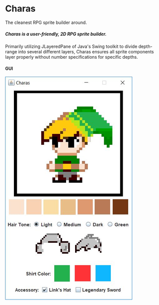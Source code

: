 # Charas
The cleanest RPG sprite builder around.

##### Charas is a user-friendly, 2D RPG sprite builder.


Primarily utilizing JLayeredPane of Java's Swing toolkit to divide depth-range into several different layers, Charas ensures all sprite components layer properly without number specifications for specific depths.

#### GUI
![alt text](img/gui.JPG)
